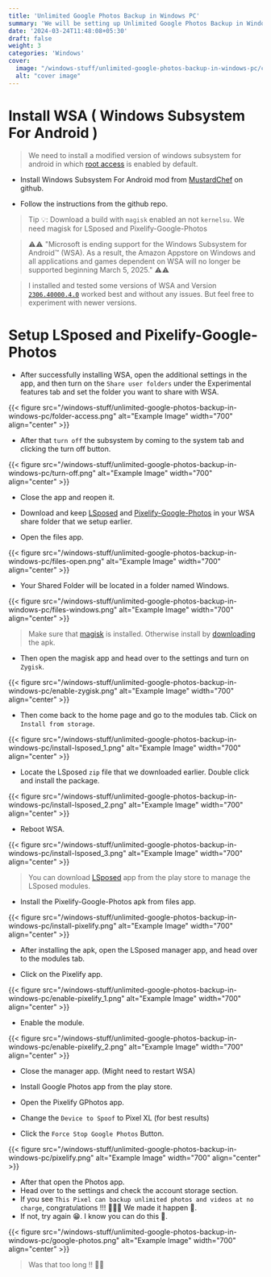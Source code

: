 ```yaml
---
title: 'Unlimited Google Photos Backup in Windows PC'
summary: 'We will be setting up Unlimited Google Photos Backup in Windows PC using Windows Subsystem For Android.'
date: '2024-03-24T11:48:08+05:30'
draft: false
weight: 3
categories: 'Windows'
cover:
  image: "/windows-stuff/unlimited-google-photos-backup-in-windows-pc/cover.png"
  alt: "cover image"
---
```


# Install WSA ( Windows Subsystem For Android )

> We need to install a modified version of windows subsystem for android in which [root access](https://en.wikipedia.org/wiki/Rooting_(Android)) is enabled by default.

* Install Windows Subsystem For Android mod from [MustardChef](https://github.com/MustardChef/WSABuilds) on github.

* Follow the instructions from the github repo.

> Tip 💡: Download a build with `magisk` enabled an not `kernelsu`. We need magisk for LSposed and Pixelify-Google-Photos

> ⚠️⚠️ "Microsoft is ending support for the Windows Subsystem for Android™️ (WSA). As a result, the Amazon Appstore on Windows and all applications and games dependent on WSA will no longer be supported beginning March 5, 2025." ⚠️⚠️

> I installed and tested some versions of WSA and Version [`2306.40000.4.0`](https://github.com/MustardChef/WSABuilds/releases/tag/Windows_11_2306.40000.4.0) worked best and without any issues. But feel free to experiment with newer versions.


# Setup LSposed and Pixelify-Google-Photos


* After successfully installing WSA, open the additional settings in the app, and then turn on the `Share user folders` under the Experimental features tab and set the folder you want to share with WSA.

{{< figure src="/windows-stuff/unlimited-google-photos-backup-in-windows-pc/folder-access.png" alt="Example Image" width="700" align="center" >}}

* After that `turn off` the subsystem by coming to the system tab and clicking the turn off button.
  
{{< figure src="/windows-stuff/unlimited-google-photos-backup-in-windows-pc/turn-off.png" alt="Example Image" width="700" align="center" >}}

* Close the app and reopen it.

* Download and keep [LSposed](https://github.com/LSPosed/LSPosed) and [Pixelify-Google-Photos](https://github.com/BaltiApps/Pixelify-Google-Photos) in your WSA share folder that we setup earlier.

* Open the files app.

{{< figure src="/windows-stuff/unlimited-google-photos-backup-in-windows-pc/files-open.png" alt="Example Image" width="700" align="center" >}}

 * Your Shared Folder will be located in a folder named Windows.
  
{{< figure src="/windows-stuff/unlimited-google-photos-backup-in-windows-pc/files-windows.png" alt="Example Image" width="700" align="center" >}}

> Make sure that [magisk](https://github.com/topjohnwu/Magisk) is installed. Otherwise install by [downloading](https://github.com/topjohnwu/Magisk/releases) the apk.

* Then open the magisk app and head over to the settings and turn on `Zygisk`.

{{< figure src="/windows-stuff/unlimited-google-photos-backup-in-windows-pc/enable-zygisk.png" alt="Example Image" width="700" align="center" >}}

* Then come back to the home page and go to the modules tab. Click on `Install from storage`.

{{< figure src="/windows-stuff/unlimited-google-photos-backup-in-windows-pc/install-lsposed_1.png" alt="Example Image" width="700" align="center" >}}

* Locate the LSposed `zip` file that we downloaded earlier. Double click and install the package.

{{< figure src="/windows-stuff/unlimited-google-photos-backup-in-windows-pc/install-lsposed_2.png" alt="Example Image" width="700" align="center" >}}

* Reboot WSA. 

{{< figure src="/windows-stuff/unlimited-google-photos-backup-in-windows-pc/install-lsposed_3.png" alt="Example Image" width="700" align="center" >}}

> You can download [LSposed](https://play.google.com/store/apps/details?id=org.lsposed.manager&pcampaignid=web_share) app from the play store to manage the LSposed modules.

* Install the Pixelify-Google-Photos apk from files app.

{{< figure src="/windows-stuff/unlimited-google-photos-backup-in-windows-pc/install-pixelify.png" alt="Example Image" width="700" align="center" >}}

* After installing the apk, open the LSposed manager app, and head over to the modules tab.

* Click on the Pixelify app.

{{< figure src="/windows-stuff/unlimited-google-photos-backup-in-windows-pc/enable-pixelify_1.png" alt="Example Image" width="700" align="center" >}}

* Enable the module.

{{< figure src="/windows-stuff/unlimited-google-photos-backup-in-windows-pc/enable-pixelify_2.png" alt="Example Image" width="700" align="center" >}}

* Close the manager app. (Might need to restart WSA)

* Install Google Photos app from the play store.

* Open the Pixelify GPhotos app.
* Change the `Device to Spoof` to Pixel XL (for best results)
* Click the `Force Stop Google Photos` Button.

{{< figure src="/windows-stuff/unlimited-google-photos-backup-in-windows-pc/pixelify.png" alt="Example Image" width="700" align="center" >}}

* After that open the Photos app.
* Head over to the settings and check the account storage section.
* If you see `This Pixel can backup unlimited photos and videos at no charge`, congratulations !!! 🎉🎉🥳 We made it happen 🥹.
* If not, try again 😁. I know you can do this 💪.

{{< figure src="/windows-stuff/unlimited-google-photos-backup-in-windows-pc/google-photos.png" alt="Example Image" width="700" align="center" >}}

> Was that too long !! 🤷‍♂️